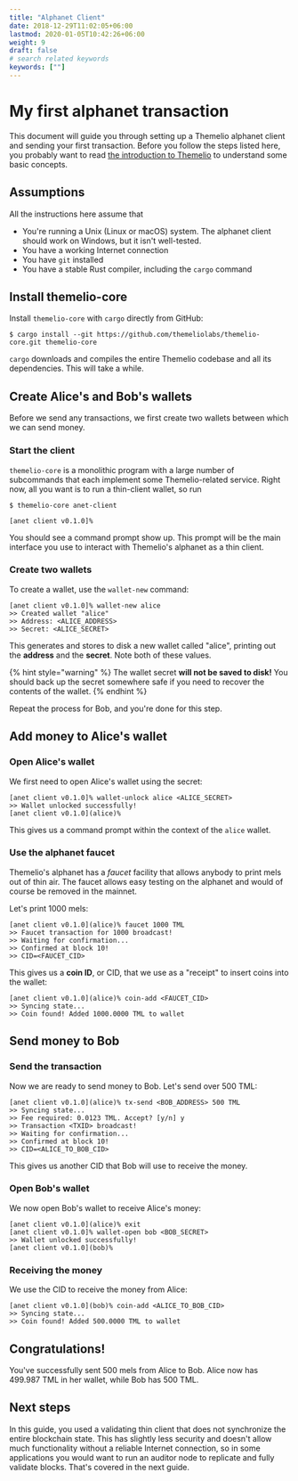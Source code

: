 ```yaml
---
title: "Alphanet Client"
date: 2018-12-29T11:02:05+06:00
lastmod: 2020-01-05T10:42:26+06:00
weight: 9
draft: false
# search related keywords
keywords: [""]
---
```

# My first alphanet transaction

This document will guide you through setting up a Themelio alphanet client and sending your first transaction. Before you follow the steps listed here, you probably want to read [the introduction to Themelio](./) to understand some basic concepts.

## Assumptions

All the instructions here assume that

* You're running a Unix \(Linux or macOS\) system. The alphanet client should work on Windows, but it isn't well-tested.
* You have a working Internet connection
* You have `git` installed
* You have a stable Rust compiler, including the `cargo`  command

## Install themelio-core

Install `themelio-core` with `cargo` directly from GitHub:

```text
$ cargo install --git https://github.com/themeliolabs/themelio-core.git themelio-core
```

`cargo` downloads and compiles the entire Themelio codebase and all its dependencies. This will take a while.

## Create Alice's and Bob's wallets

Before we send any transactions, we first create two wallets between which we can send money.

### Start the client

`themelio-core` is a monolithic program with a large number of subcommands that each implement some Themelio-related service. Right now, all you want is to run a thin-client wallet, so run

```text
$ themelio-core anet-client

[anet client v0.1.0]%
```

You should see a command prompt show up. This prompt will be the main interface you use to interact with Themelio's alphanet as a thin client.

### Create two wallets

To create a wallet, use the `wallet-new` command:

```text
[anet client v0.1.0]% wallet-new alice
>> Created wallet "alice"
>> Address: <ALICE_ADDRESS>
>> Secret: <ALICE_SECRET>
```

This generates and stores to disk a new wallet called "alice", printing out the **address** and the **secret**. Note both of these values.

{% hint style="warning" %}
The wallet secret **will not be saved to disk!** You should back up the secret somewhere safe if you need to recover the contents of the wallet.
{% endhint %}

Repeat the process for Bob, and you're done for this step.

## Add money to Alice's wallet

### Open Alice's wallet

We first need to open Alice's wallet using the secret:

```text
[anet client v0.1.0]% wallet-unlock alice <ALICE_SECRET>
>> Wallet unlocked successfully!
[anet client v0.1.0](alice)%
```

This gives us a command prompt within the context of the `alice` wallet.

### Use the alphanet faucet

Themelio's alphanet has a _faucet_ facility that allows anybody to print mels out of thin air. The faucet allows easy testing on the alphanet and would of course be removed in the mainnet.

Let's print 1000 mels:

```text
[anet client v0.1.0](alice)% faucet 1000 TML
>> Faucet transaction for 1000 broadcast!
>> Waiting for confirmation...
>> Confirmed at block 10!
>> CID=<FAUCET_CID>
```

This gives us a **coin ID**, or CID, that we use as a "receipt" to insert coins into the wallet:

```text
[anet client v0.1.0](alice)% coin-add <FAUCET_CID>
>> Syncing state...
>> Coin found! Added 1000.0000 TML to wallet
```

## Send money to Bob

### Send the transaction

Now we are ready to send money to Bob. Let's send over 500 TML:

```text
[anet client v0.1.0](alice)% tx-send <BOB_ADDRESS> 500 TML
>> Syncing state...
>> Fee required: 0.0123 TML. Accept? [y/n] y
>> Transaction <TXID> broadcast!
>> Waiting for confirmation...
>> Confirmed at block 10!
>> CID=<ALICE_TO_BOB_CID>
```

This gives us another CID that Bob will use to receive the money.

### Open Bob's wallet

We now open Bob's wallet to receive Alice's money:

```text
[anet client v0.1.0](alice)% exit
[anet client v0.1.0]% wallet-open bob <BOB_SECRET>
>> Wallet unlocked successfully!
[anet client v0.1.0](bob)%
```

### Receiving the money

We use the CID to receive the money from Alice:

```text
[anet client v0.1.0](bob)% coin-add <ALICE_TO_BOB_CID>
>> Syncing state...
>> Coin found! Added 500.0000 TML to wallet
```

## Congratulations!

You've successfully sent 500 mels from Alice to Bob. Alice now has 499.987 TML in her wallet, while Bob has 500 TML.

## Next steps

In this guide, you used a validating thin client that does not synchronize the entire blockchain state. This has slightly less security and doesn't allow much functionality without a reliable Internet connection, so in some applications you would want to run an auditor node to replicate and fully validate blocks. That's covered in the next guide.







